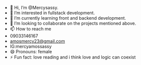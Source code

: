 - 👋 Hi, I’m @Mercysassy.
- 👀 I’m interested in fullstack development.
- 🌱 I’m currently learning front and backend development.
- 💞️ I’m looking to collaborate on the projects mentioned above.
- 📫 How to reach me
- 09033146167
- amosmercy23@gmail.com
- IG:mercyamossassy
- 😄 Pronouns: female
- ⚡ Fun fact: love reading and i think love and logic can coexist

<!---
Mercysassy/Mercysassy is a ✨ special ✨ repository because its `README.md` (this file) appears on your GitHub profile.
You can click the Preview link to take a look at your changes.
--->
